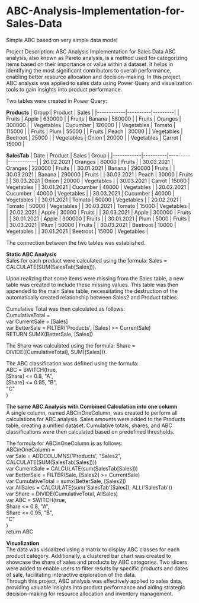 # ABC-Analysis-Implementation-for-Sales-Data
Simple ABC based on very simple data model

Project Description: ABC Analysis Implementation for Sales Data
ABC analysis, also known as Pareto analysis, is a method used for categorizing items based on their importance or value within a dataset. It helps in identifying the most significant contributors to overall performance, enabling better resource allocation and decision-making. In this project, ABC analysis was applied to sales data using Power Query and visualization tools to gain insights into product performance.

Two tables were created in Power Query:

**Products**
| Group      | Product  | Sales   |
|------------|----------|---------|
| Fruits     | Apple    | 630000  |
| Fruits     | Banana   | 580000  |
| Fruits     | Oranges  | 300000  |
| Vegetables | Cucumber | 120000  |
| Vegetables | Tomato   | 115000  |
| Fruits     | Plum     | 55000   |
| Fruits     | Peach    | 30000   |
| Vegetables | Beetroot | 25000   |
| Vegetables | Onion    | 20000   |
| Vegetables | Carrot   | 15000   |


**SalesTab**
| Date       | Product  | Sales   | Group      |
|------------|----------|---------|------------|
| 20.02.2021 | Oranges  | 80000   | Fruits     |
| 30.03.2021 | Oranges  | 220000  | Fruits     |
| 30.01.2021 | Banana   | 290000  | Fruits     |
| 30.03.2021 | Banana   | 290000  | Fruits     |
| 30.03.2021 | Peach    | 30000   | Fruits     |
| 30.03.2021 | Onion    | 20000   | Vegetables |
| 30.03.2021 | Carrot   | 15000   | Vegetables |
| 30.01.2021 | Cucumber | 40000   | Vegetables |
| 20.02.2021 | Cucumber | 40000   | Vegetables |
| 30.03.2021 | Cucumber | 40000   | Vegetables |
| 30.01.2021 | Tomato   | 50000   | Vegetables |
| 20.02.2021 | Tomato   | 50000   | Vegetables |
| 30.03.2021 | Tomato   | 15000   | Vegetables |
| 20.02.2021 | Apple    | 30000   | Fruits     |
| 30.03.2021 | Apple    | 300000  | Fruits     |
| 30.01.2021 | Apple    | 300000  | Fruits     |
| 30.01.2021 | Plum     | 5000    | Fruits     |
| 30.03.2021 | Plum     | 50000   | Fruits     |
| 30.03.2021 | Beetroot | 10000   | Vegetables |
| 30.01.2021 | Beetroot | 15000   | Vegetables |


The connection between the two tables was established.

**Static ABC Analysis**<br>
Sales for each product were calculated using the formula: Sales = CALCULATE(SUM(SalesTab[Sales])).

Upon realizing that some items were missing from the Sales table, a new table was created to include these missing values. This table was then appended to the main Sales table, necessitating the destruction of the automatically created relationship between Sales2 and Product tables.<br>

Cumulative Total was then calculated as follows:<br>
CumulativeTotal = <br>
 var CurrentSale = [Sales]<br>
 var BetterSale = FILTER('Products', [Sales] >= CurrentSale)<br>
 RETURN SUMX(BetterSale, [Sales])<br>

The Share was calculated using the formula: Share = DIVIDE([CumulativeTotal], SUM([Sales])).<br>

The ABC classification was defined using the formula: <br>
ABC = SWITCH(true,<br>
[Share] <= 0.8, "A",<br>
[Share] <= 0.95, "B",<br>
"C"<br>
)<br>

**The same ABC Analysis with Combined Calculation into one column**<br>
A single column, named ABCinOneColumn, was created to perform all calculations for ABC analysis. Sales amounts were added to the Products table, creating a unified dataset. Cumulative totals, shares, and ABC classifications were then calculated based on predefined thresholds.<br>

The formula for ABCinOneColumn is as follows:<br>
ABCinOneColumn = <br>
var Sale = ADDCOLUMNS('Products', "Sales2", CALCULATE(SUM(SalesTab[Sales])))<br>
var CurrentSale = CALCULATE(sum(SalesTab[Sales]))<br>
var BetterSale = FILTER(Sale, [Sales2] >= CurrentSale)<br>
var CumulativeTotal = sumx(BetterSale, [Sales2])<br>
var AllSales = CALCULATE(sum('SalesTab'[Sales]), ALL('SalesTab'))<br>
var Share = DIVIDE(CumulativeTotal, AllSales)<br>
var ABC = SWITCH(true,<br>
Share <= 0.8, "A",<br>
Share <= 0.95, "B",<br>
"C"<br>
)<br>
return ABC<br>

**Visualization**<br>
The data was visualized using a matrix to display ABC classes for each product category. Additionally, a clustered bar chart was created to showcase the share of sales and products by ABC categories. Two slicers were added to enable users to filter results by specific products and dates of sale, facilitating interactive exploration of the data.<br>
Through this project, ABC analysis was effectively applied to sales data, providing valuable insights into product performance and aiding strategic decision-making for resource allocation and inventory management.

